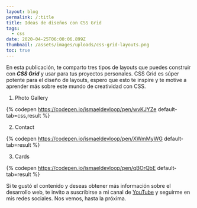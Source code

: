 ```yaml
---
layout: blog
permalink: /:title
title: Ideas de diseños con CSS Grid
tags:
  - css
date: 2020-04-25T06:00:06.899Z
thumbnail: /assets/images/uploads/css-grid-layouts.png
toc: true
---
```

En esta publicación, te comparto tres tipos de layouts que puedes construir con ***CSS Grid*** y usar para tus proyectos personales. CSS Grid es súper potente para el diseño de layouts, espero que esto te inspire y te motive a aprender más sobre este mundo de creatividad con CSS.

1. Photo Gallery

{% codepen https://codepen.io/ismaeldevloop/pen/wvKJYZe default-tab=css,result %}

2. Contact

{% codepen  https://codepen.io/ismaeldevloop/pen/XWmMyWG default-tab=result %}

3. Cards

{% codepen https://codepen.io/ismaeldevloop/pen/qBOrQbE default-tab=result %}

Si te gustó el contenido y deseas obtener más información sobre el desarrollo web, te invito a suscribirse a mi canal de [YouTube](https://youtube.com/c/runcoding) y seguirme en mis redes sociales. Nos vemos, hasta la próxima.